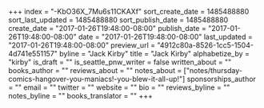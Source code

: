 +++
index = "-KbO36X_7Mu6s11CKAXf"
sort_create_date = 1485488880
sort_last_updated = 1485488880
sort_publish_date = 1485488880
create_date = "2017-01-26T19:48:00-08:00"
publish_date = "2017-01-26T19:48:00-08:00"
date = "2017-01-26T19:48:00-08:00"
last_updated = "2017-01-26T19:48:00-08:00"
preview_url = "4912c80a-8526-1cc5-1504-4d741e551157"
byline = "Jack Kirby"
title = "Jack Kirby"
alphabetize_by = "kirby"
is_draft = ""
is_seattle_pnw_writer = false
written_about = ""
books_author = ""
reviews_about = ""
notes_about = ["notes/thursday-comics-hangover-you-maniacs!-you-blew-it-all-up!"]
sponsorships_author = ""
email = ""
twitter = ""
website = ""
bio = ""
reviews_byline = ""
notes_byline = ""
books_translator = ""
+++
